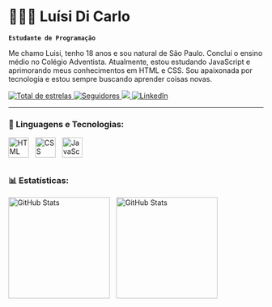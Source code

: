# 👩🏻‍💻 Luísi Di Carlo

**`Estudante de Programação`**

Me chamo Luisi, tenho 18 anos e sou natural de São Paulo. Concluí o ensino médio no Colégio Adventista. Atualmente, estou estudando JavaScript e aprimorando meus conhecimentos em HTML e CSS. Sou apaixonada por tecnologia e estou sempre buscando aprender coisas novas.

<p align="left">
   <a href="https://github.com/LuisiDiCarlo?tab=repositories&sort=stargazers">
      <img alt="Total de estrelas" title="Total de estrelas GitHub" src="https://custom-icon-badges.demolab.com/github/stars/LuisiDiCarlo?color=55960c&style=for-the-badge&labelColor=488207&logo=star"/>
   </a>
   <a href="https://github.com/LuisiDiCarlo?tab=followers">
      <img alt="Seguidores" title="Me siga no Github" src="https://custom-icon-badges.demolab.com/github/followers/LuisiDiCarlo?color=236ad3&labelColor=1155ba&style=for-the-badge&logo=person-add&label=Follow&logoColor=white"/>
   </a>
   <a href="mailto:luisidicarlo19@gmail.com">
      <img src="https://img.shields.io/badge/-Gmail-EA4335?style=for-the-badge&logo=gmail&logoColor=white" target="_blank">
   </a>
   <a href="https://www.linkedin.com/in/luísi-di-carlo-3450722aa" target="_blank">
      <img src="https://img.shields.io/badge/-LinkedIn-%230077B5?style=for-the-badge&logo=linkedin&logoColor=white" alt="LinkedIn">
   </a>
</p>






---

### 🤖 Linguagens e Tecnologias:

<img 
    align="left" 
    alt="HTML"
    title="HTML" 
    width="40px" 
    style="padding-right: 10px;" 
    src="https://cdn.jsdelivr.net/gh/devicons/devicon@latest/icons/html5/html5-original.svg" 
/>
<img 
    align="left" 
    alt="CSS" 
    title="CSS"
    width="40px" 
    style="padding-right: 10px;" 
    src="https://cdn.jsdelivr.net/gh/devicons/devicon@latest/icons/css3/css3-original.svg" 
/>
<img 
    align="left" 
    alt="JavaScript" 
    title="JavaScript"
    width="40px" 
    style="padding-right: 10px;" 
    src="https://cdn.jsdelivr.net/gh/devicons/devicon@latest/icons/javascript/javascript-original.svg"
/>

<br/>
<br/>
<br/>


### 📊 Estatísticas:

<p>
  <img 
    align="left" 
    alt="GitHub Stats" 
    height="200" 
    style="padding-right: 10px;" 
    src="https://github-readme-stats.vercel.app/api?username=LuisiDiCarlo&show_icons=true&theme=tokyonight&include_all_commits=true&locale=pt-br" 
  />
  <img 
      align="center" 
      alt="GitHub Stats"
      height="200em"
      style="padding-right: 10px;"
      src="https://github-readme-stats.vercel.app/api/top-langs/?username=aclr11&layout=compact&langs_count=7&theme=tokyonight&custom_title=Tecnologias"
  />
</p>


